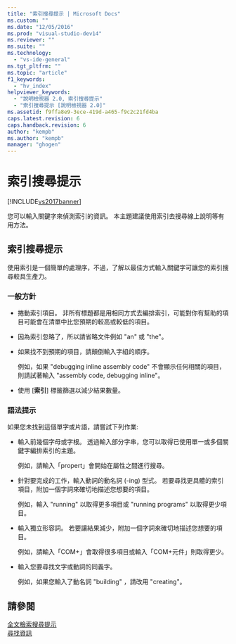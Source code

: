 ```yaml
---
title: "索引搜尋提示 | Microsoft Docs"
ms.custom: ""
ms.date: "12/05/2016"
ms.prod: "visual-studio-dev14"
ms.reviewer: ""
ms.suite: ""
ms.technology: 
  - "vs-ide-general"
ms.tgt_pltfrm: ""
ms.topic: "article"
f1_keywords: 
  - "hv_index"
helpviewer_keywords: 
  - "說明檢視器 2.0, 索引搜尋提示"
  - "索引搜尋提示 [說明檢視器 2.0]"
ms.assetid: f9ffa8e9-3ece-419d-a465-f9c2c21fd4ba
caps.latest.revision: 6
caps.handback.revision: 6
author: "kempb"
ms.author: "kempb"
manager: "ghogen"
---
```

# 索引搜尋提示
[!INCLUDE[vs2017banner](../code-quality/includes/vs2017banner.md)]

您可以輸入關鍵字來偵測索引的資訊。  本主題建議使用索引去搜尋線上說明等有用方法。  
  
## 索引搜尋提示  
 使用索引是一個簡單的處理序，不過，了解以最佳方式輸入關鍵字可讓您的索引搜尋較具生產力。  
  
### 一般方針  
  
-   捲動索引項目。  非所有標題都是用相同方式去編排索引，可能對你有幫助的項目可能會在清單中比您預期的較高或較低的項目。  
  
-   因為索引忽略了，所以請省略文件例如 "an" 或 "the"。  
  
-   如果找不到預期的項目，請顛倒輸入字組的順序。  
  
     例如，如果 "debugging inline assembly code" 不會顯示任何相關的項目，則請試著輸入 "assembly code, debugging inline"。  
  
-   使用 \[**索引**\] 標籤篩選以減少結果數量。  
  
### 語法提示  
 如果您未找到這個單字或片語，請嘗試下列作業:  
  
-   輸入前幾個字母或字根。  透過輸入部分字串，您可以取得已使用單一或多個關鍵字編排索引的主題。  
  
     例如，請輸入「propert」會開始在屬性之間進行搜尋。  
  
-   針對要完成的工作，輸入動詞的動名詞 \(\-ing\) 型式。  若要尋找更具體的索引項目，附加一個字詞來確切地描述您想要的項目。  
  
     例如，輸入 "running" 以取得更多項目或 "running programs" 以取得更少項目。  
  
-   輸入獨立形容詞。  若要讓結果減少，附加一個字詞來確切地描述您想要的項目。  
  
     例如，請輸入「COM\+」會取得很多項目或輸入「COM\+元件」則取得更少。  
  
-   輸入您要尋找文字或動詞的同義字。  
  
     例如，如果您輸入了動名詞 "building" ，請改用 "creating"。  
  
## 請參閱  
 [全文檢索搜尋提示](../ide/full-text-search-tips.md)   
 [尋找資訊](../ide/locate-information.md)